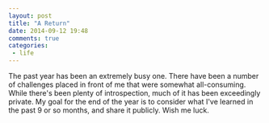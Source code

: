```yaml
---
layout: post
title: "A Return"
date: 2014-09-12 19:48
comments: true
categories:
 - life
---
```


The past year has been an extremely busy one. There have been a number of challenges placed in front of me that were somewhat all-consuming. While there's been plenty of introspection, much of it has been exceedingly private. My goal for the end of the year is to consider what I've learned in the past 9 or so months, and share it publicly. Wish me luck.

